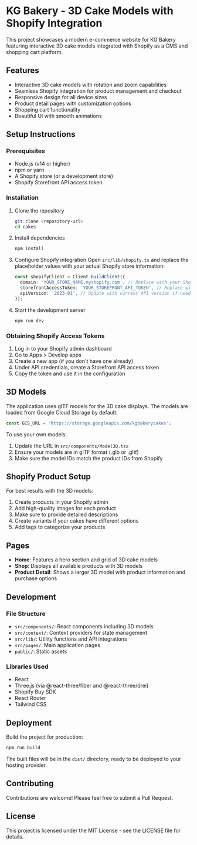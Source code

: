 # KG Bakery - 3D Cake Models with Shopify Integration

This project showcases a modern e-commerce website for KG Bakery featuring interactive 3D cake models integrated with Shopify as a CMS and shopping cart platform.

## Features

- Interactive 3D cake models with rotation and zoom capabilities
- Seamless Shopify integration for product management and checkout
- Responsive design for all device sizes
- Product detail pages with customization options
- Shopping cart functionality
- Beautiful UI with smooth animations

## Setup Instructions

### Prerequisites

- Node.js (v14 or higher)
- npm or yarn
- A Shopify store (or a development store)
- Shopify Storefront API access token

### Installation

1. Clone the repository
   ```bash
   git clone <repository-url>
   cd cakes
   ```

2. Install dependencies
   ```bash
   npm install
   ```

3. Configure Shopify integration
   Open `src/lib/shopify.ts` and replace the placeholder values with your actual Shopify store information:
   ```typescript
   const shopifyClient = Client.buildClient({
     domain: 'YOUR_STORE_NAME.myshopify.com', // Replace with your Shopify store domain
     storefrontAccessToken: 'YOUR_STOREFRONT_API_TOKEN', // Replace with your Storefront API access token
     apiVersion: '2023-01', // Update with current API version if needed
   });
   ```

4. Start the development server
   ```bash
   npm run dev
   ```

### Obtaining Shopify Access Tokens

1. Log in to your Shopify admin dashboard
2. Go to Apps > Develop apps
3. Create a new app (if you don't have one already)
4. Under API credentials, create a Storefront API access token
5. Copy the token and use it in the configuration

## 3D Models

The application uses glTF models for the 3D cake displays. The models are loaded from Google Cloud Storage by default:

```typescript
const GCS_URL = 'https://storage.googleapis.com/kgbakerycakes';
```

To use your own models:
1. Update the URL in `src/components/Model3D.tsx`
2. Ensure your models are in glTF format (.glb or .gltf)
3. Make sure the model IDs match the product IDs from Shopify

## Shopify Product Setup

For best results with the 3D models:

1. Create products in your Shopify admin
2. Add high-quality images for each product
3. Make sure to provide detailed descriptions
4. Create variants if your cakes have different options
5. Add tags to categorize your products

## Pages

- **Home**: Features a hero section and grid of 3D cake models
- **Shop**: Displays all available products with 3D models
- **Product Detail**: Shows a larger 3D model with product information and purchase options

## Development

### File Structure

- `src/components/`: React components including 3D models
- `src/context/`: Context providers for state management
- `src/lib/`: Utility functions and API integrations
- `src/pages/`: Main application pages
- `public/`: Static assets

### Libraries Used

- React
- Three.js (via @react-three/fiber and @react-three/drei)
- Shopify Buy SDK
- React Router
- Tailwind CSS

## Deployment

Build the project for production:

```bash
npm run build
```

The built files will be in the `dist/` directory, ready to be deployed to your hosting provider.

## Contributing

Contributions are welcome! Please feel free to submit a Pull Request.

## License

This project is licensed under the MIT License - see the LICENSE file for details.
